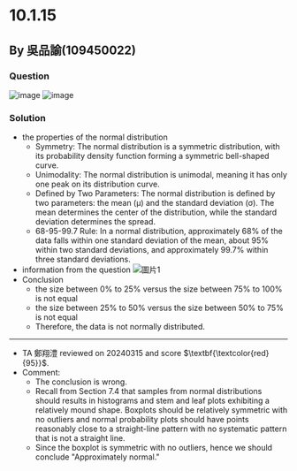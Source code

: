 # 10.1.15
## By 吳品諭(109450022)
### Question
![image](https://github.com/HWTeng-Course/202402-Statistics/assets/151057941/3126a5d9-6c3b-477b-b499-21498824b5ed)
![image](https://github.com/HWTeng-Course/202402-Statistics/assets/151057941/d17404f6-86d5-4967-b73e-876f4b802430)
### Solution
-  the properties of the normal distribution
   - Symmetry: The normal distribution is a symmetric distribution, with its probability density function forming a symmetric bell-shaped curve.
   - Unimodality: The normal distribution is unimodal, meaning it has only one peak on its distribution curve.
   - Defined by Two Parameters: The normal distribution is defined by two parameters: the mean (μ) and the standard deviation (σ). The mean determines the center of the distribution, while the standard deviation determines the spread.
   - 68-95-99.7 Rule: In a normal distribution, approximately 68% of the data falls within one standard deviation of the mean, about 95% within two standard deviations, and approximately 99.7% within three standard deviations.
- information from the question
 ![圖片1](https://github.com/surshawu-dev/202402-Statistics/assets/151057941/55988ed1-69b8-4453-8985-57c51d618af3)
- Conclusion
  - the size between 0% to 25% versus the size between 75% to 100%  is not equal
  - the size between 25% to 50% versus the size between 50% to 75%  is not equal
  - Therefore, the data is not normally distributed.

---
* TA 鄭翔澧 reviewed on 20240315 and score $\textbf{\textcolor{red}{95}}$.  
* Comment:
   * The conclusion is wrong.  
   * Recall from Section 7.4 that samples from normal distributions should results in histograms and stem and leaf plots exhibiting a relatively mound shape. Boxplots should be relatively symmetric with no outliers       and normal probability plots should have points reasonably close to a straight-line pattern with no systematic pattern that is not a straight line.  
   * Since the boxplot is symmetric with no outliers, hence we should conclude "Approximately normal."
